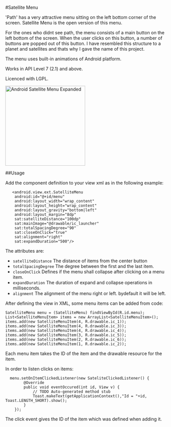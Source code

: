 #Satellite Menu

'Path' has a very attractive menu sitting on the left bottom corner of the screen. Satellite Menu is the open version of this menu. 

For the ones who didnt see path, the menu consists of a main button on the left bottom of the screen. When the user clicks on this button, a number of buttons are popped out of this button. I have resembled this structure to a planet and satellites and thats why I gave the name of this project. 

The menu uses built-in animations of Android platform. 

Works in API Level 7 (2.1) and above.

Licenced with LGPL. 

<img src="http://i.imgur.com/0Igkktd.png" height="250px" title="Android Satellite Menu Expanded"/>

##Usage

Add the component definition to your view xml as in the following example:

<?xml version="1.0" encoding="utf-8"?>
<RelativeLayout 
    xmlns:android="http://schemas.android.com/apk/res/android"
    xmlns:sat="http://schemas.android.com/apk/res/android.view.ext"
    android:layout_width="fill_parent"
    android:layout_height="fill_parent"
    android:orientation="vertical" >
    
    
   <LinearLayout 
       android:layout_height="wrap_content"
       android:layout_width="wrap_content"
       android:layout_alignParentBottom="true"
       android:layout_alignParentLeft="right">
       
       <android.view.ext.SatelliteMenu
        android:id="@+id/menu"
        android:layout_width="wrap_content"
        android:layout_height="wrap_content"
        android:layout_gravity="bottom|left" 
        android:layout_margin="8dp"
        sat:satelliteDistance="100dp"
        sat:mainImage="@drawable/ic_launcher"
        sat:totalSpacingDegree="90"
        sat:closeOnClick="true"
      	sat:alignment="right"
        sat:expandDuration="500"/>
       
   </LinearLayout>

    
    
</RelativeLayout>


The attributes are:

* `satelliteDistance` The distance of items from the center button
* `totalSpacingDegree` The degree between the first and the last item.
* `closeOnClick` Defines if the menu shall collapse after clicking on a menu item.
* `expandDuration` The duration of expand and collapse operations in milliseconds.
* `alignment` The alignment of the menu right or left. bydefault it will be left.

After defining the view in XML, some menu items can be added from code:


    SatelliteMenu menu = (SatelliteMenu) findViewById(R.id.menu);
    List<SatelliteMenuItem> items = new ArrayList<SatelliteMenuItem>();
    items.add(new SatelliteMenuItem(4, R.drawable.ic_1));
    items.add(new SatelliteMenuItem(4, R.drawable.ic_3));
    items.add(new SatelliteMenuItem(4, R.drawable.ic_4));
    items.add(new SatelliteMenuItem(3, R.drawable.ic_5));
    items.add(new SatelliteMenuItem(2, R.drawable.ic_6));
    items.add(new SatelliteMenuItem(1, R.drawable.ic_2));

Each menu item takes the ID of the item and the drawable resource for the item. 

In order to listen clicks on items:

      menu.setOnItemClickedListener(new SateliteClickedListener() {
			@Override
			public void eventOccured(int id, View v) {
				// TODO Auto-generated method stub
				Toast.makeText(getApplicationContext(),"Id = "+id, Toast.LENGTH_SHORT).show();
			}
		});

The click event gives the ID of the item which was defined when adding it. 
